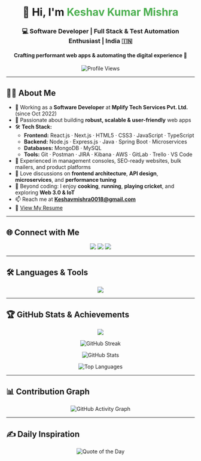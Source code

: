 <h1 align="center">👋 Hi, I'm <span style="color:#4CAF50">Keshav Kumar Mishra</span></h1>
<h3 align="center">💻 Software Developer | Full Stack & Test Automation Enthusiast | India 🇮🇳</h3>
<h4 align="center">Crafting performant web apps & automating the digital experience 🚀</h4>

<p align="center">
  <img src="https://komarev.com/ghpvc/?username=keshavmishramplify&label=Profile%20Views&color=blueviolet&style=flat-square" alt="Profile Views" />
</p>

---

## 👨‍💻 About Me

- 💼 Working as a **Software Developer** at **Mplify Tech Services Pvt. Ltd.** (since Oct 2022)
- 🚀 Passionate about building **robust, scalable & user-friendly** web apps
- 🛠️ **Tech Stack:**
  - **Frontend:** React.js · Next.js · HTML5 · CSS3 · JavaScript · TypeScript
  - **Backend:** Node.js · Express.js · Java · Spring Boot · Microservices
  - **Databases:** MongoDB · MySQL
  - **Tools:** Git · Postman · JIRA · Kibana · AWS · GitLab · Trello · VS Code
- 🌟 Experienced in management consoles, SEO-ready websites, bulk mailers, and product platforms
- 💬 Love discussions on **frontend architecture**, **API design**, **microservices**, and **performance tuning**
- 🎯 Beyond coding: I enjoy **cooking**, **running**, **playing cricket**, and exploring **Web 3.0 & IoT**
- 📫 Reach me at **Keshavmishra0018@gmail.com**
- 📄 [View My Resume](https://drive.google.com/file/d/105yYvBLsNN1iebZv_9ZjJfGdNuzPH6V5/view?usp=sharing)

---

## 🌐 Connect with Me

<p align="center">
  <a href="mailto:Keshavmishra0018@gmail.com"><img src="https://img.shields.io/badge/Email-D14836?style=for-the-badge&logo=gmail&logoColor=white"/></a>
  <a href="https://www.linkedin.com/in/keshav-mishra-512316197/" target="_blank"><img src="https://img.shields.io/badge/LinkedIn-0A66C2?style=for-the-badge&logo=linkedin&logoColor=white"/></a>
  <a href="https://github.com/keshavmishramplify" target="_blank"><img src="https://img.shields.io/badge/GitHub-181717?style=for-the-badge&logo=github&logoColor=white"/></a>
</p>

---

## 🛠️ Languages & Tools

<p align="center">
  <img src="https://skillicons.dev/icons?i=html,css,js,ts,react,next,nodejs,express,java,spring,mongodb,mysql,git,postman,aws" />
</p>

---

## 🏆 GitHub Stats & Achievements

<p align="center">
  <img src="https://github-profile-trophy.vercel.app/?username=keshavmishramplify&theme=algolia&no-bg=true&margin-w=10" />
</p>

<p align="center">
  <img src="https://streak-stats.demolab.com?user=keshavmishramplify&theme=tokyonight&hide_border=true" alt="GitHub Streak" />
</p>

<p align="center">
  <img src="https://github-readme-stats.vercel.app/api?username=keshavmishramplify&show_icons=true&theme=radical&hide_border=true" alt="GitHub Stats" />
</p>

<p align="center">
  <img src="https://github-readme-stats.vercel.app/api/top-langs/?username=keshavmishramplify&layout=compact&theme=vision-friendly-dark" alt="Top Languages" />
</p>

---

## 📊 Contribution Graph

<p align="center">
  <img src="https://github-readme-activity-graph.vercel.app/graph?username=keshavmishramplify&theme=react-light" alt="GitHub Activity Graph" />
</p>

---

## ✍️ Daily Inspiration

<p align="center">
  <img src="https://quotes-github-readme.vercel.app/api?type=horizontal&theme=radical" alt="Quote of the Day"/>
</p>
